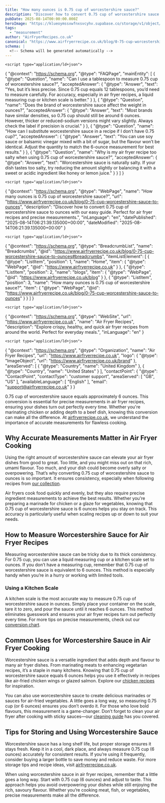 ```yaml
---
title: "How many ounces is 0.75 cup of worcestershire sauce?"
description: "Discover how to convert 0.75 cup of worcestershire sauce to ounces with our easy guide. Perfect for air fryer recipes and precise measurements."
pubDate: 2025-08-14T00:00:00.000Z
heroImage: "https://klueoymssxwfnxsvcyhv.supabase.co/storage/v1/object/public/Shmucket/0-75-cup-worcestershire-sauce-to-ounces.webp"
tags:
  - "measurement"
author: "AirFryerRecipes.co.uk"
canonical: "https://www.airfryerrecipe.co.uk/blog/0-75-cup-worcestershire-sauce-to-ounces"
schema: |
  <!-- Schema will be generated automatically -->
---
```

<script type="application/ld+json">d+json">
    {
                  "@context": "https://schema.org",
                          "@type": "BlogPosting",
                          "url": "https://www.airfryerrecipe.co.uk/blog/0-75-cup-worcestershire-sauce-to-ounces",
                                "mainEntityOfPage": {
                          "@type": "WebPage",
                          "@id": "https://www.airfryerrecipe.co.uk/blog/0-75-cup-worcestershire-sauce-to-ounces"
                      },
                  "headline": "Quick Answer: 0.75 Cup Worcestershire Sauce to Ounces Conversion",
                  "description": "Discover how to convert 0.75 cup of worcestershire sauce to ounces with our easy guide. Perfect for air fryer recipes and precise measurements.",
                                "author": {
                          "@type": "Person",
                          "name": "AirFryerRecipes.co.uk",
                          "url": "https://www.airfryerrecipe.co.uk/about",
                                        "image": {
                          "@type": "ImageObject",
                          "url": "https://klueoymssxwfnxsvcyhv.supabase.co/storage/v1/object/public/Shmucket/Me.jpg"
                                    }
                      },
                                "publisher": {
                          "@type": "Organization",
                          "name": "Air Fryer Recipe",
                                "logo": {
                          "@type": "ImageObject",
                          "url": "https://cdn.prod.website-files.com/68224a465dfe9a7ab4f57570/6844191451a8b2f1e37e63cc_Untitled%20design%20-%202025-06-05T205644.948%20(1).png"
                                    }
                      },
                  "datePublished": "2025-08-14T06:21:39.135000+00:00",
                  "dateModified": "2025-08-14T06:21:39.135000+00:00",
                                        "image": {
                          "@type": "ImageObject",
                          "url": "https://klueoymssxwfnxsvcyhv.supabase.co/storage/v1/object/public/Shmucket/0-75-cup-worcestershire-sauce-to-ounces.webp"
                      },
                                "about": {
                          "@type": "Thing",
                          "name": "Measurement"
                      },
                  "articleSection": "Measurement",
                  "inLanguage": "en-GB"
                                    }
    </script>

    <script type="application/ld+json">
{
    "@context": "https://schema.org",
    "@type": "FAQPage",
    "mainEntity": [
        {
            "@type": "Question",
            "name": "Can I use a tablespoon to measure 0.75 cup of worcestershire sauce?",
            "acceptedAnswer": {
                "@type": "Answer",
                "text": "Yes, but it’s less precise. Since 0.75 cup equals 12 tablespoons, you’d need to measure carefully. For accuracy, especially in air fryer recipes, a liquid measuring cup or kitchen scale is better."
            }
        },
        {
            "@type": "Question",
            "name": "Does the brand of worcestershire sauce affect the weight in ounces?",
            "acceptedAnswer": {
                "@type": "Answer",
                "text": "Most brands have similar densities, so 0.75 cup should still be around 6 ounces. However, thicker or reduced-sodium versions might vary slightly. Always check the label if precision is crucial."
            }
        },
        {
            "@type": "Question",
            "name": "How can I substitute worcestershire sauce in a recipe if I don’t have 0.75 cup?",
            "acceptedAnswer": {
                "@type": "Answer",
                "text": "You can use soy sauce or balsamic vinegar mixed with a bit of sugar, but the flavour won’t be identical. Adjust the quantity to match the 6-ounce measurement for best results."
            }
        },
        {
            "@type": "Question",
            "name": "Why is my air fryer recipe too salty when using 0.75 cup of worcestershire sauce?",
            "acceptedAnswer": {
                "@type": "Answer",
                "text": "Worcestershire sauce is naturally salty. If your dish tastes too salty, try reducing the amount slightly or balancing it with a sweet or acidic ingredient like honey or lemon juice."
            }
        }
    ]
}
</script>

    <script type="application/ld+json">
{
    "@context": "https://schema.org",
    "@type": "WebPage",
    "name": "How many ounces is 0.75 cup of worcestershire sauce?",
    "url": "https://www.airfryerrecipe.co.uk/blog/0-75-cup-worcestershire-sauce-to-ounces",
    "description": "Discover how to convert 0.75 cup of worcestershire sauce to ounces with our easy guide. Perfect for air fryer recipes and precise measurements.",
    "inLanguage": "en",
    "datePublished": "2025-08-14T06:21:39.135000+00:00",
    "dateModified": "2025-08-14T06:21:39.135000+00:00"
}
</script>

    <script type="application/ld+json">
{
    "@context": "https://schema.org",
    "@type": "BreadcrumbList",
    "name": "Breadcrumbs",
    "@id": "https://www.airfryerrecipe.co.uk/blog/0-75-cup-worcestershire-sauce-to-ounces#breadcrumbs",
    "itemListElement": [
        {
            "@type": "ListItem",
            "position": 1,
            "name": "Home",
            "item": {
                "@type": "WebPage",
                "@id": "https://www.airfryerrecipe.co.uk"
            }
        },
        {
            "@type": "ListItem",
            "position": 2,
            "name": "blogs",
            "item": {
                "@type": "WebPage",
                "@id": "https://www.airfryerrecipe.co.uk/blog"
            }
        },
        {
            "@type": "ListItem",
            "position": 3,
            "name": "How many ounces is 0.75 cup of worcestershire sauce?",
            "item": {
                "@type": "WebPage",
                "@id": "https://www.airfryerrecipe.co.uk/blog/0-75-cup-worcestershire-sauce-to-ounces"
            }
        }
    ]
}
</script>

    <script type="application/ld+json">
{
    "@context": "https://schema.org",
    "@type": "WebSite",
    "url": "https://www.airfryerrecipe.co.uk",
    "name": "Air Fryer Recipes",
    "description": "Explore crispy, healthy, and quick air fryer recipes from around the world. Perfect for everyday meals.",
    "inLanguage": "en"
}
</script>

    <script type="application/ld+json">
{
    "@context": "https://schema.org",
    "@type": "Organization",
    "name": "Air Fryer Recipes",
    "url": "https://www.airfryerrecipe.co.uk",
    "logo": {
        "@type": "ImageObject",
        "url": "https://www.airfryerrecipe.co.uk/brand"
    },
    "areaServed": [
        {
            "@type": "Country",
            "name": "United Kingdom"
        },
        {
            "@type": "Country",
            "name": "United States"
        }
    ],
    "contactPoint": {
        "@type": "ContactPoint",
        "contactType": "customer support",
        "areaServed": [
            "GB",
            "US"
        ],
        "availableLanguage": [
            "English"
        ],
        "email": "support@airfryerrecipe.co.uk"
    }
}
</script>

<p>0.75 cup of worcestershire sauce equals approximately 6 ounces. This conversion is essential for precise measurements in air fryer recipes, ensuring your dishes turn out perfectly every time. Whether you're marinating chicken or adding depth to a beef dish, knowing this conversion can make all the difference. At <a href=https://www.airfryerrecipe.co.uk>airfryerrecipe.co.uk</a>, we understand the importance of accurate measurements for flawless cooking.</p>

<h2>Why Accurate Measurements Matter in Air Fryer Cooking</h2>
<p>Using the right amount of worcestershire sauce can elevate your air fryer dishes from good to great. Too little, and you might miss out on that rich, umami flavour. Too much, and your dish could become overly salty or overpowering. That’s why converting 0.75 cup of worcestershire sauce to ounces is so important. It ensures consistency, especially when following recipes from <a href=https://www.airfryerrecipe.co.uk/recipes>our collection</a>.</p>

<p>Air fryers cook food quickly and evenly, but they also require precise ingredient measurements to achieve the best results. Whether you're preparing a marinade for chicken or a glaze for vegetables, knowing that 0.75 cup of worcestershire sauce is 6 ounces helps you stay on track. This accuracy is particularly useful when scaling recipes up or down to suit your needs.</p>

<h2>How to Measure Worcestershire Sauce for Air Fryer Recipes</h2>
<p>Measuring worcestershire sauce can be tricky due to its thick consistency. For 0.75 cup, you can use a liquid measuring cup or a kitchen scale set to ounces. If you don’t have a measuring cup, remember that 0.75 cup of worcestershire sauce is equivalent to 6 ounces. This method is especially handy when you’re in a hurry or working with limited tools.</p>

<h3>Using a Kitchen Scale</h3>
<p>A kitchen scale is the most accurate way to measure 0.75 cup of worcestershire sauce in ounces. Simply place your container on the scale, tare it to zero, and pour the sauce until it reaches 6 ounces. This method eliminates guesswork and ensures your air fryer recipes turn out perfectly every time. For more tips on precise measurements, check out our <a href=https://www.airfryerrecipe.co.uk/air-fryer-conversion-chart>conversion chart</a>.</p>

<h2>Common Uses for Worcestershire Sauce in Air Fryer Cooking</h2>
<p>Worcestershire sauce is a versatile ingredient that adds depth and flavour to many air fryer dishes. From marinating meats to enhancing vegetarian recipes, it’s a staple in many kitchens. Knowing that 0.75 cup of worcestershire sauce equals 6 ounces helps you use it effectively in recipes like air-fried chicken wings or glazed salmon. Explore our <a href=https://www.airfryerrecipe.co.uk/recipe-category/chicken>chicken recipes</a> for inspiration.</p>

<p>You can also use worcestershire sauce to create delicious marinades or sauces for air-fried vegetables. A little goes a long way, so measuring 0.75 cup (or 6 ounces) ensures you don’t overdo it. For those who love bold flavours, this measurement is a game-changer. Don’t forget to clean your air fryer after cooking with sticky sauces—our <a href=https://www.airfryerrecipe.co.uk/air-fryer-cleaner>cleaning guide</a> has you covered.</p>

<h2>Tips for Storing and Using Worcestershire Sauce</h2>
<p>Worcestershire sauce has a long shelf life, but proper storage ensures it stays fresh. Keep it in a cool, dark place, and always measure 0.75 cup (6 ounces) accurately for consistent results. If you’re using it frequently, consider buying a larger bottle to save money and reduce waste. For more storage tips and recipe ideas, visit <a href=https://www.airfryerrecipe.co.uk>airfryerrecipe.co.uk</a>.</p>

<p>When using worcestershire sauce in air fryer recipes, remember that a little goes a long way. Start with 0.75 cup (6 ounces) and adjust to taste. This approach helps you avoid overpowering your dishes while still enjoying the rich, savoury flavour. Whether you’re cooking meat, fish, or vegetables, precise measurements make all the difference.</p>
